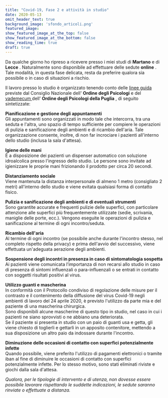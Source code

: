 ```yaml
---
title: "Covid-19, Fase 2 e attività in studio"
date: 2020-05-13
omit_header_text: true
background_image: 'sfondo_articoli.png'
featured_image: 
show_featured_image_at_the_top: false
show_featured_image_at_the_bottom: false
show_reading_time: true
draft: true
---
```


Da qualche giorno ho ripreso a ricevere presso i miei studi di **Martano** e
di **Lecce** . Naturalmente sono disponibile ad effettuare delle sedute
**online** . Tale modalità, in questa fase delicata, resta da preferire
qualora sia possibile o in caso di situazioni a rischio.  
  
Il lavoro presso lo studio è organizzato tenendo conto delle [linee guida](https://d66rp9rxjwtwy.cloudfront.net/wp-content/uploads/2020/05/Opuscolo-vademecum-FASE-2.pdf) previste dal Consiglio Nazionale dell' **Ordine degli Psicologi** e del [vademecum ](https://www.psicologipuglia.it/news/r/vademecum-per-la-prevenzione-della-diffusione-del-covid-19-negli-studi-professionali-di-psicologia-e-psicoterapia/1604.htm) dell’ **Ordine degli Psicologi della Puglia** , di seguito sintetizzate:   
  
**Pianificazione e gestione degli appuntamenti**  
Gli appuntamenti sono organizzati in modo tale che intercorra, tra una seduta
e l'altra, uno spazio di tempo sufficiente per compiere le operazioni di
pulizia e sanificazione degli ambienti e di ricambio dell'aria. Tale
organizzazione consente, inoltre, di non far incrociare i pazienti all'interno
dello studio (inclusa la sala d'attesa).  
  
**Igiene delle mani**  
È a disposizione dei pazienti un dispenser automatico con soluzione
idroalcolica presso l'ingresso dello studio. Le persone sono invitate ad
igienizzare le proprie mani frizionando il prodotto per circa 20 secondi.  
  
**Distanziamento sociale**  
Viene mantenuta la distanza interpersonale di almeno 1 metro (consigliato 2
metri) all'interno dello studio e viene evitata qualsiasi forma di contatto
fisico.  
  
**Pulizia e sanificazione degli ambienti e di eventuali strumenti**  
Sono garantite accurate e frequenti pulizie delle superfici, con particolare
attenzione alle superfici più frequentemente utilizzate (sedie, scrivania,
maniglie delle porte, ecc.). Vengono eseguite le operazioni di pulizia e
sanificazione al termine di ogni incontro/seduta.  
  
**Ricambio dell'aria**  
Al termine di ogni incontro (se possibile anche durante l'incontro stesso, nel
completo rispetto della privacy) e prima dell'avvio del successivo, viene
effettuata un'adeguata aerazione degli ambienti.  
  
**Sospensione degli incontri in presenza in caso di sintomatologia sospetta**  
Ai pazienti viene comunicata l’importanza di non recarsi allo studio in caso
di presenza di sintomi influenzali o para-influenzali o se entrati in contatto
con soggetti risultati positivi al virus.  
  
**Utilizzo guanti e mascherina**  
In conformità con il Protocollo condiviso di regolazione delle misure per il
contrasto e il contenimento della diffusione del virus Covid-19 negli ambienti
di lavoro del 24 aprile 2020, è previsto l'utilizzo da parte mia e del
paziente di una mascherina chirurgica.  
Sono disponibili alcune mascherine di questo tipo in studio, nel caso in cui i
pazienti ne siano sprovvisti o ne abbiano una deteriorata.  
Se il paziente si presenta in studio con un paio di guanti usa e getta, gli
viene chiesto di toglierli e gettarli in un apposito contenitore, mettendo a
sua disposizione un altro paio da indossare durante l'incontro.  
  
**Diminuzione delle occasioni di contatto con superfici potenzialmente
infette**  
Quando possibile, viene preferito l'utilizzo di pagamenti elettronici o
tramite iban al fine di diminuire le occasioni di contatto con superfici
potenzialmente infette. Per lo stesso motivo, sono stati eliminati riviste e
giochi dalla sala d'attesa.  
  
_Qualora, per le tipologie di intervento e di utenza, non dovesse essere
possibile lavorare rispettando le suddette indicazioni, le sedute saranno
rinviate o effettuate a distanza._  

